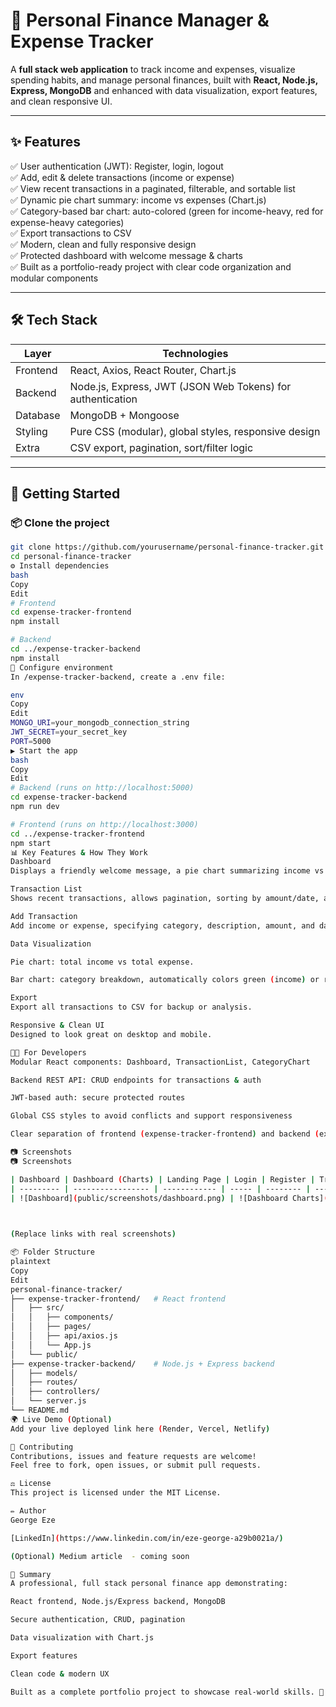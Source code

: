 # 💸 Personal Finance Manager & Expense Tracker

A **full stack web application** to track income and expenses, visualize spending habits, and manage personal finances, built with **React, Node.js, Express, MongoDB** and enhanced with data visualization, export features, and clean responsive UI.

---

## ✨ **Features**

✅ User authentication (JWT): Register, login, logout  
✅ Add, edit & delete transactions (income or expense)  
✅ View recent transactions in a paginated, filterable, and sortable list  
✅ Dynamic pie chart summary: income vs expenses (Chart.js)  
✅ Category-based bar chart: auto-colored (green for income-heavy, red for expense-heavy categories)  
✅ Export transactions to CSV  
✅ Modern, clean and fully responsive design  
✅ Protected dashboard with welcome message & charts  
✅ Built as a portfolio-ready project with clear code organization and modular components

---

## 🛠 **Tech Stack**

| Layer     | Technologies                                                                 |
| --------- | ---------------------------------------------------------------------------- |
| Frontend  | React, Axios, React Router, Chart.js                                         |
| Backend   | Node.js, Express, JWT (JSON Web Tokens) for authentication                   |
| Database  | MongoDB + Mongoose                                                           |
| Styling   | Pure CSS (modular), global styles, responsive design                          |
| Extra     | CSV export, pagination, sort/filter logic                                     |

---

## 🚀 **Getting Started**

### 📦 Clone the project
```bash
git clone https://github.com/yourusername/personal-finance-tracker.git
cd personal-finance-tracker
⚙️ Install dependencies
bash
Copy
Edit
# Frontend
cd expense-tracker-frontend
npm install

# Backend
cd ../expense-tracker-backend
npm install
🧩 Configure environment
In /expense-tracker-backend, create a .env file:

env
Copy
Edit
MONGO_URI=your_mongodb_connection_string
JWT_SECRET=your_secret_key
PORT=5000
▶️ Start the app
bash
Copy
Edit
# Backend (runs on http://localhost:5000)
cd expense-tracker-backend
npm run dev

# Frontend (runs on http://localhost:3000)
cd ../expense-tracker-frontend
npm start
📊 Key Features & How They Work
Dashboard
Displays a friendly welcome message, a pie chart summarizing income vs expense, and a dynamic category bar chart.

Transaction List
Shows recent transactions, allows pagination, sorting by amount/date, and edit/delete per transaction.

Add Transaction
Add income or expense, specifying category, description, amount, and date.

Data Visualization

Pie chart: total income vs total expense.

Bar chart: category breakdown, automatically colors green (income) or red (expense).

Export
Export all transactions to CSV for backup or analysis.

Responsive & Clean UI
Designed to look great on desktop and mobile.

🧑‍💻 For Developers
Modular React components: Dashboard, TransactionList, CategoryChart

Backend REST API: CRUD endpoints for transactions & auth

JWT-based auth: secure protected routes

Global CSS styles to avoid conflicts and support responsiveness

Clear separation of frontend (expense-tracker-frontend) and backend (expense-tracker-backend)

📷 Screenshots
📷 Screenshots

| Dashboard | Dashboard (Charts) | Landing Page | Login | Register | Transaction List | Add Transaction |
| --------- | ----------------- | ------------ | ----- | -------- | ---------------- | --------------- |
| ![Dashboard](public/screenshots/dashboard.png) | ![Dashboard Charts](public/screenshots/dashboard_2.png) | ![Landing Page](public/screenshots/landing_page.png) | ![Login](public/screenshots/Login.png) | ![Register](public/screenshots/Register.png) | ![Transaction List](public/screenshots/Transactionlist_2.png) | ![Add Transaction](public/screenshots/Add_transactions.png) |

		

(Replace links with real screenshots)

📦 Folder Structure
plaintext
Copy
Edit
personal-finance-tracker/
├── expense-tracker-frontend/   # React frontend
│   ├── src/
│   │   ├── components/
│   │   ├── pages/
│   │   ├── api/axios.js
│   │   └── App.js
│   └── public/
├── expense-tracker-backend/    # Node.js + Express backend
│   ├── models/
│   ├── routes/
│   ├── controllers/
│   └── server.js
└── README.md
🌍 Live Demo (Optional)
Add your live deployed link here (Render, Vercel, Netlify)

🤝 Contributing
Contributions, issues and feature requests are welcome!
Feel free to fork, open issues, or submit pull requests.

⚖️ License
This project is licensed under the MIT License.

✏ Author
George Eze

[LinkedIn](https://www.linkedin.com/in/eze-george-a29b0021a/)

(Optional) Medium article  - coming soon

📌 Summary
A professional, full stack personal finance app demonstrating:

React frontend, Node.js/Express backend, MongoDB

Secure authentication, CRUD, pagination

Data visualization with Chart.js

Export features

Clean code & modern UX

Built as a complete portfolio project to showcase real-world skills. 🚀
